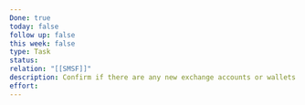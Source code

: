 ```yaml
---
Done: true
today: false
follow up: false
this week: false
type: Task
status:
relation: "[[SMSF]]"
description: Confirm if there are any new exchange accounts or wallets that have been spun up for the SMSF during the 2024 financial year
effort:
---
```

